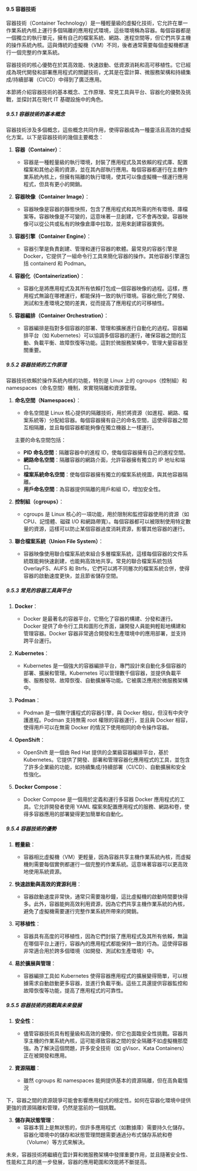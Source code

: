 #### 9.5 容器技術

容器技術（Container Technology）是一種輕量級的虛擬化技術，它允許在單一作業系統內核上運行多個隔離的應用程式環境，這些環境稱為容器。每個容器都是一個獨立的執行單元，擁有自己的檔案系統、網路、進程空間等，但它們共享主機的操作系統內核。這與傳統的虛擬機（VM）不同，後者通常需要每個虛擬機都運行一個完整的作業系統。

容器技術的核心優勢在於其高效能、快速啟動、低資源消耗和高可移植性。它已經成為現代開發和部署應用程式的關鍵技術，尤其是在雲計算、微服務架構和持續集成/持續部署（CI/CD）中得到了廣泛應用。

本節將介紹容器技術的基本概念、工作原理、常見工具與平台、容器化的優勢及挑戰，並探討其在現代 IT 基礎設施中的角色。

##### 9.5.1 容器技術的基本概念

容器技術涉及多個概念，這些概念共同作用，使得容器成為一種靈活且高效的虛擬化方案。以下是容器技術的幾個主要概念：

1. **容器（Container）**：
   - 容器是一種輕量級的執行環境，封裝了應用程式及其依賴的程式庫、配置檔案和其他必需的資源，並在其內部執行應用。每個容器都運行在主機作業系統內核上，但擁有隔離的執行環境，使其可以像虛擬機一樣運行應用程式，但具有更小的開銷。

2. **容器映像（Container Image）**：
   - 容器映像是容器的靜態快照，包含了應用程式和其所需的所有環境、庫檔案等。容器映像是不可變的，這意味著一旦創建，它不會再改變。容器映像可以從公共或私有的映像倉庫中拉取，並用來創建容器實例。

3. **容器引擎（Container Engine）**：
   - 容器引擎是負責創建、管理和運行容器的軟體。最常見的容器引擎是 Docker，它提供了一組命令行工具來簡化容器的操作。其他容器引擎還包括 containerd 和 Podman。

4. **容器化（Containerization）**：
   - 容器化是將應用程式及其所有依賴打包成一個容器映像的過程。這樣，應用程式無論在哪裡運行，都能保持一致的執行環境。容器化簡化了開發、測試和生產環境之間的差異，從而提高了應用程式的可移植性。

5. **容器編排（Container Orchestration）**：
   - 容器編排是指對多個容器的部署、管理和擴展進行自動化的過程。容器編排平台（如 Kubernetes）可以協調多個容器的運行，確保容器之間的互動、負載平衡、故障恢復等功能。這對於微服務架構中，管理大量容器至關重要。

##### 9.5.2 容器技術的工作原理

容器技術依賴於操作系統內核的功能，特別是 Linux 上的 cgroups（控制組）和 namespaces（命名空間）機制，來實現隔離和資源管理。

1. **命名空間（Namespaces）**：
   - 命名空間是 Linux 核心提供的隔離技術，用於將資源（如進程、網路、檔案系統等）分配給容器。每個容器擁有自己的命名空間，這使得容器之間互相隔離，並且每個容器都能夠像在獨立機器上一樣運行。

   主要的命名空間包括：
   - **PID 命名空間**：隔離容器中的進程 ID，使每個容器擁有自己的進程空間。
   - **網路命名空間**：隔離容器的網路介面，允許容器擁有獨立的 IP 地址和端口。
   - **檔案系統命名空間**：使每個容器擁有獨立的檔案系統視圖，與其他容器隔離。
   - **用戶命名空間**：為容器提供隔離的用戶和組 ID，增加安全性。

2. **控制組（cgroups）**：
   - cgroups 是 Linux 核心的一項功能，用於限制和監控容器使用的資源（如 CPU、記憶體、磁碟 I/O 和網路帶寬）。每個容器都可以被限制使用特定數量的資源，這樣可以防止某個容器過度消耗資源，影響其他容器的運行。

3. **聯合檔案系統（Union File System）**：
   - 容器映像使用聯合檔案系統來組合多層檔案系統，這樣每個容器的文件系統既能夠快速創建，也能夠高效地共享。常見的聯合檔案系統包括 OverlayFS、AUFS 和 Btrfs，它們可以將不同層次的檔案系統合併，使得容器的啟動速度更快，並且節省儲存空間。

##### 9.5.3 常見的容器工具與平台

1. **Docker**：
   - Docker 是最著名的容器平台，它簡化了容器的構建、分發和運行。Docker 提供了命令行工具和圖形化界面，讓開發人員能夠輕鬆地構建和管理容器。Docker 容器非常適合開發和生產環境中的應用部署，並支持跨平台運行。

2. **Kubernetes**：
   - Kubernetes 是一個強大的容器編排平台，專門設計來自動化多個容器的部署、擴展和管理。Kubernetes 可以管理數千個容器，並提供負載平衡、服務發現、故障恢復、自動擴展等功能。它被廣泛應用於微服務架構中。

3. **Podman**：
   - Podman 是一個無守護程式的容器引擎，與 Docker 相似，但沒有中央守護進程。Podman 支持無需 root 權限的容器運行，並且與 Docker 相容，使得用戶可以在無需 Docker 的情況下使用相同的命令操作容器。

4. **OpenShift**：
   - OpenShift 是一個由 Red Hat 提供的企業級容器編排平台，基於 Kubernetes。它提供了開發、部署和管理容器化應用程式的工具，並包含了許多企業級的功能，如持續集成/持續部署（CI/CD）、自動擴展和安全性強化。

5. **Docker Compose**：
   - Docker Compose 是一個用於定義和運行多容器 Docker 應用程式的工具。它允許開發者使用 YAML 檔案來配置應用程式的服務、網路和卷，使得多容器應用的部署變得更加簡單和自動化。

##### 9.5.4 容器技術的優勢

1. **輕量級**：
   - 容器相比虛擬機（VM）更輕量，因為容器共享主機作業系統內核，而虛擬機則需要每個實例都運行一個完整的作業系統。這意味著容器可以更高效地使用系統資源。

2. **快速啟動與高效的資源利用**：
   - 容器啟動速度非常快，通常只需要幾秒鐘，這比虛擬機的啟動時間要快得多。此外，容器能夠高效利用資源，因為它們共享主機作業系統的內核，避免了虛擬機需要運行完整作業系統所帶來的開銷。

3. **可移植性**：
   - 容器具有高度的可移植性，因為它們封裝了應用程式及其所有依賴，無論在哪個平台上運行，容器內的應用程式都能保持一致的行為。這使得容器非常適合用於跨多個環境（如開發、測試和生產環境）中。

4. **易於擴展與管理**：
   - 容器編排工具如 Kubernetes 使得容器應用程式的擴展變得簡單，可以根據需求自動啟動更多容器，並進行負載平衡。這些工具還提供容器監控和故障恢復等功能，提高了應用程式的可靠性。

##### 9.5.5 容器技術的挑戰與未來發展

1. **安全性**：
   - 儘管容器技術具有輕量級和高效的優勢，但它也面臨安全性挑戰。容器共享主機的作業系統內核，這可能導致容器之間的安全隔離不如虛擬機那麼強。為了解決這個問題，許多安全技術（如 gVisor、Kata Containers）正在被開發和應用。

2. **資源隔離**：
   - 雖然 cgroups 和 namespaces 能夠提供基本的資源隔離，但在高負載情況

下，容器之間的資源競爭可能會影響應用程式的穩定性。如何在容器化環境中提供更強的資源隔離和管理，仍然是當前的一個挑戰。

3. **儲存與狀態管理**：
   - 容器本質上是無狀態的，但許多應用程式（如數據庫）需要持久化儲存。容器化環境中的儲存和狀態管理問題需要通過分布式儲存系統和卷（Volume）等方式來解決。

未來，容器技術將繼續在雲計算和微服務架構中發揮重要作用，並且隨著安全性、性能和工具的進一步發展，容器的應用範圍和效能將不斷提高。